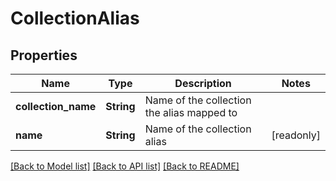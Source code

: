 # CollectionAlias

## Properties

Name | Type | Description | Notes
------------ | ------------- | ------------- | -------------
**collection_name** | **String** | Name of the collection the alias mapped to | 
**name** | **String** | Name of the collection alias | [readonly]

[[Back to Model list]](../README.md#documentation-for-models) [[Back to API list]](../README.md#documentation-for-api-endpoints) [[Back to README]](../README.md)


